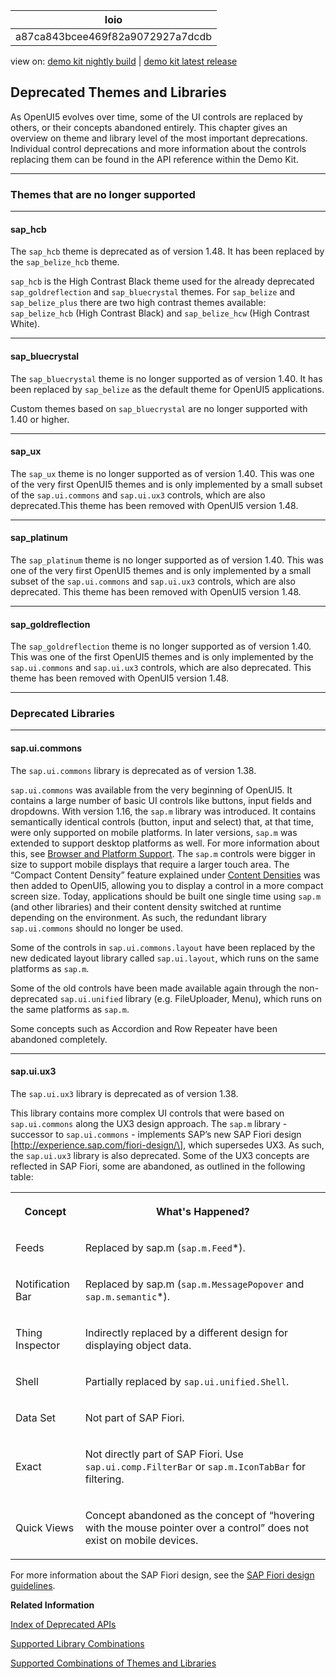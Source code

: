 <!-- loioa87ca843bcee469f82a9072927a7dcdb -->

| loio |
| -----|
| a87ca843bcee469f82a9072927a7dcdb |

<div id="loio">

view on: [demo kit nightly build](https://openui5nightly.hana.ondemand.com/#/topic/a87ca843bcee469f82a9072927a7dcdb) | [demo kit latest release](https://openui5.hana.ondemand.com/#/topic/a87ca843bcee469f82a9072927a7dcdb)</div>

## Deprecated Themes and Libraries

As OpenUI5 evolves over time, some of the UI controls are replaced by others, or their concepts abandoned entirely. This chapter gives an overview on theme and library level of the most important deprecations. Individual control deprecations and more information about the controls replacing them can be found in the API reference within the Demo Kit.

***

### Themes that are no longer supported

***

#### sap\_hcb

The `sap_hcb` theme is deprecated as of version 1.48. It has been replaced by the `sap_belize_hcb` theme.

`sap_hcb` is the High Contrast Black theme used for the already deprecated `sap_goldreflection` and `sap_bluecrystal` themes. For `sap_belize` and `sap_belize_plus` there are two high contrast themes available: `sap_belize_hcb` \(High Contrast Black\) and `sap_belize_hcw` \(High Contrast White\).

***

#### sap\_bluecrystal

The `sap_bluecrystal` theme is no longer supported as of version 1.40. It has been replaced by `sap_belize` as the default theme for OpenUI5 applications.

Custom themes based on `sap_bluecrystal` are no longer supported with 1.40 or higher.

***

#### sap\_ux

The `sap_ux` theme is no longer supported as of version 1.40. This was one of the very first OpenUI5 themes and is only implemented by a small subset of the `sap.ui.commons` and `sap.ui.ux3` controls, which are also deprecated.This theme has been removed with OpenUI5 version 1.48.

***

#### sap\_platinum

The `sap_platinum` theme is no longer supported as of version 1.40. This was one of the very first OpenUI5 themes and is only implemented by a small subset of the `sap.ui.commons` and `sap.ui.ux3` controls, which are also deprecated. This theme has been removed with OpenUI5 version 1.48.

***

#### sap\_goldreflection

The `sap_goldreflection` theme is no longer supported as of version 1.40. This was one of the first OpenUI5 themes and is only implemented by the `sap.ui.commons` and `sap.ui.ux3` controls, which are also deprecated. This theme has been removed with OpenUI5 version 1.48.

***

### Deprecated Libraries

***

#### sap.ui.commons

The `sap.ui.commons` library is deprecated as of version 1.38.

`sap.ui.commons` was available from the very beginning of OpenUI5. It contains a large number of basic UI controls like buttons, input fields and dropdowns. With version 1.16, the `sap.m` library was introduced. It contains semantically identical controls \(button, input and select\) that, at that time, were only supported on mobile platforms. In later versions, `sap.m` was extended to support desktop platforms as well. For more information about this, see [Browser and Platform Support](Browser_and_Platform_Support_74b59ef.md). The `sap.m` controls were bigger in size to support mobile displays that require a larger touch area. The “Compact Content Density” feature explained under [Content Densities](Content_Densities_e54f729.md) was then added to OpenUI5, allowing you to display a control in a more compact screen size. Today, applications should be built one single time using `sap.m` \(and other libraries\) and their content density switched at runtime depending on the environment. As such, the redundant library `sap.ui.commons` should no longer be used.

Some of the controls in `sap.ui.commons.layout` have been replaced by the new dedicated layout library called `sap.ui.layout`, which runs on the same platforms as `sap.m`.

Some of the old controls have been made available again through the non-deprecated `sap.ui.unified` library \(e.g. FileUploader, Menu\), which runs on the same platforms as `sap.m`.

Some concepts such as Accordion and Row Repeater have been abandoned completely.

***

#### sap.ui.ux3

The `sap.ui.ux3` library is deprecated as of version 1.38.

This library contains more complex UI controls that were based on `sap.ui.commons` along the UX3 design approach. The `sap.m` library - successor to `sap.ui.commons` - implements SAP’s new SAP Fiori design \[http://experience.sap.com/fiori-design/\], which supersedes UX3. As such, the `sap.ui.ux3` library is also deprecated. Some of the UX3 concepts are reflected in SAP Fiori, some are abandoned, as outlined in the following table:


<table>
<tr>
<th>

Concept



</th>
<th>

What's Happened?



</th>
</tr>
<tr>
<td>

Feeds



</td>
<td>

Replaced by sap.m \(`sap.m.Feed`\*\).



</td>
</tr>
<tr>
<td>

Notification Bar



</td>
<td>

Replaced by sap.m \(`sap.m.MessagePopover` and `sap.m.semantic`\*\).



</td>
</tr>
<tr>
<td>

Thing Inspector



</td>
<td>

Indirectly replaced by a different design for displaying object data.



</td>
</tr>
<tr>
<td>

Shell



</td>
<td>

Partially replaced by `sap.ui.unified.Shell`.



</td>
</tr>
<tr>
<td>

Data Set



</td>
<td>

Not part of SAP Fiori.



</td>
</tr>
<tr>
<td>

Exact



</td>
<td>

Not directly part of SAP Fiori. Use `sap.ui.comp.FilterBar` or `sap.m.IconTabBar` for filtering.



</td>
</tr>
<tr>
<td>

Quick Views



</td>
<td>

Concept abandoned as the concept of “hovering with the mouse pointer over a control” does not exist on mobile devices.



</td>
</tr>
</table>

For more information about the SAP Fiori design, see the [SAP Fiori design guidelines](http://experience.sap.com/fiori-design/).

**Related Information**  


[Index of Deprecated APIs](https://openui5.hana.ondemand.com/#docs/api/deprecation.html)

[Supported Library Combinations](Supported_Library_Combinations_363cd16.md "OpenUI5 provides a set of JavaScript and CSS libraries, which can be combined in an application using the combinations that are supported.")

[Supported Combinations of Themes and Libraries](Supported_Combinations_of_Themes_and_Libraries_38ff8c2.md "This chapter gives an overview of the possible combinations of themes and libraries for the OpenUI5 versions that are still in maintenance.")

